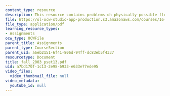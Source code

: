 ```yaml
---
content_type: resource
description: This resource contains problems oh physically-possible flows.
file: https://ol-ocw-studio-app-production.s3.amazonaws.com/courses/16-01-unified-engineering-i-ii-iii-iv-fall-2005-spring-2006/a7bd170f1c132e986933e633e77ede95_fall_2003_pset13.pdf
file_type: application/pdf
learning_resource_types:
- Assignments
ocw_type: OCWFile
parent_title: Assignments
parent_type: CourseSection
parent_uid: a6eb2151-6f41-806d-94ff-dc83eb5f4337
resourcetype: Document
title: fall_2003_pset13.pdf
uid: a7bd170f-1c13-2e98-6933-e633e77ede95
video_files:
  video_thumbnail_file: null
video_metadata:
  youtube_id: null
---
```

